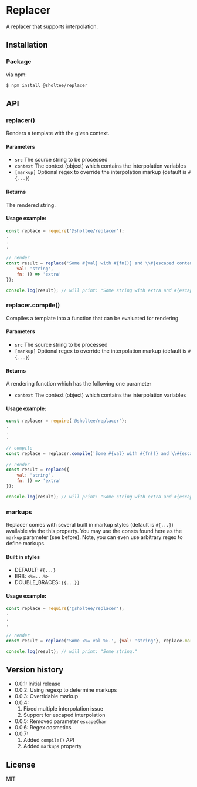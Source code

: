 # Replacer

A replacer that supports interpolation.

## Installation

### Package

via npm:

```bash
$ npm install @sholtee/replacer
```

## API

### replacer()
Renders a template with the given context.

#### Parameters

- `src` The source string to be processed
- `context` The context (object) which contains the interpolation variables 
- `[markup]` Optional regex to override the interpolation markup (default is `#{...}`)
 
#### Returns
The rendered string.

#### Usage example:

```js
const replace = require('@sholtee/replacer');
.
.
.

// render
const result = replace('Some #{val} with #{fn()} and \\#{escaped content}.', {
    val: 'string',
    fn: () => 'extra'
});

console.log(result); // will print: "Some string with extra and #{escaped content}."
```

### replacer.compile()
Compiles a template into a function that can be evaluated for rendering

#### Parameters

- `src`  The source string to be processed
- `[markup]` Optional regex to override the interpolation markup (default is `#{...}`)
 
#### Returns
A rendering function which has the following one parameter

- `context`  The context (object) which contains the interpolation variables 
 
#### Usage example:

```js
const replacer = require('@sholtee/replacer');
.
.
.

// compile
const replace = replacer.compile('Some #{val} with #{fn()} and \\#{escaped content}.');
 
// render 
const result = replace({
    val: 'string',
    fn: () => 'extra'
});

console.log(result); // will print: "Some string with extra and #{escaped content}."
```

### markups
Replacer comes with several built in markup styles (default is `#{...}`) available via the this property. You may use the consts found here as the `markup` parameter (see before). Note, you can even use arbitrary regex to define markups.

#### Built in styles

- DEFAULT: `#{...}`
- ERB: `<%=...%>`
- DOUBLE_BRACES: `{{...}}`  

#### Usage example:

```js
const replace = require('@sholtee/replacer');
.
.
.

// render
const result = replace('Some <%= val %>.', {val: 'string'}, replace.markups.ERB);

console.log(result); // will print: "Some string."
```

## Version history

- 0.0.1: Initial release
- 0.0.2: Using regexp to determine markups
- 0.0.3: Overridable markup
- 0.0.4: 
  1. Fixed multiple interpolation issue
  2. Support for escaped interpolation
- 0.0.5: Removed parameter `escapeChar`
- 0.0.6: Regex cosmetics
- 0.0.7:
  1. Added `compile()` API
  2. Added `markups` property

## License

MIT